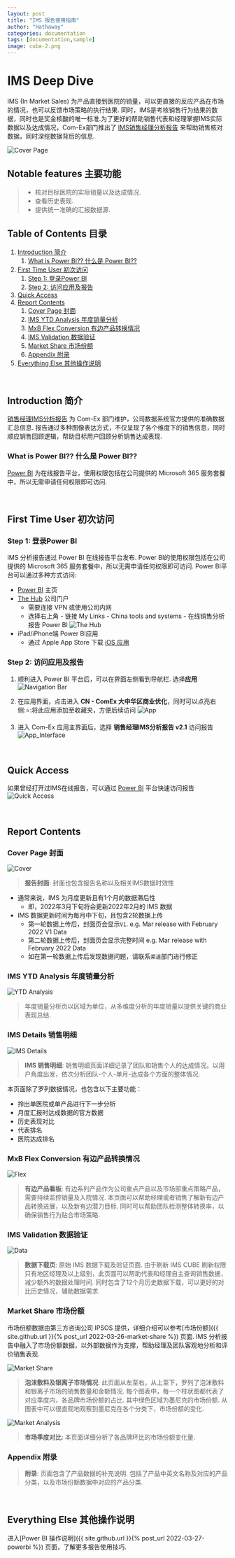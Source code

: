 ```yaml
---
layout: post
title: "IMS 报告使用指南"
author: "Hathaway"
categories: documentation
tags: [documentation,sample]
image: cuba-2.png
---
```


# IMS Deep Dive

IMS (In Market Sales) 为产品直接到医院的销量，可以更直接的反应产品在市场的情况，也可以反馈市场策略的执行结果. 同时，IMS是考核销售行为结果的数据，同时也是奖金核酸的唯一标准.为了更好的帮助销售代表和经理掌握IMS实际数据以及达成情况，Com-Ex部门推出了 [IMS销售经理分析报告](https://app.powerbi.com/Redirect?action=OpenReport&appId=ce37b19a-4f71-47f2-ab32-1a725e3f3505&reportObjectId=24608c01-62bc-466f-bc6d-3af32ea833ed&ctid=4d3f6608-ec8c-4b1f-9484-274a4b699efb) 来帮助销售核对数据，同时深挖数据背后的信息.

![Cover Page](assets/img/cover.png)

## Notable features 主要功能

> * 核对目标医院的实际销量以及达成情况.
> * 查看历史表现.
> * 提供统一准确的汇报数据源.

## Table of Contents 目录

1. [Introduction 简介](#introduction)
   1. [What is Power BI?? 什么是 Power BI??](#what-is-powerbi)
2. [First Time User 初次访问](#first-time-user)
   1. [Step 1: 登录Power BI](#step-1)
   2. [Step 2: 访问应用及报告](#step-2)
3. [Quick Access](#quick-access)
4. [Report Contents](#report-contents)
   1. [Cover Page 封面](#cover-page)
   2. [IMS YTD Analysis 年度销量分析](#ytd-analysis)
   3. [MxB Flex Conversion 有边产品转换情况](#flex-conversion)
   4. [IMS Validation 数据验证](#data-validation)
   5. [Market Share 市场份额](#market-share)
   6. [Appendix 附录](#appendix)
5. [Everything Else 其他操作说明](#everything-else)

<br>

## Introduction 简介

[销售经理IMS分析报告](https://app.powerbi.com/Redirect?action=OpenReport&appId=ce37b19a-4f71-47f2-ab32-1a725e3f3505&reportObjectId=24608c01-62bc-466f-bc6d-3af32ea833ed&ctid=4d3f6608-ec8c-4b1f-9484-274a4b699efb) 为 Com-Ex 部门维护，公司数据系统官方提供的准确数据汇总信息. 报告通过多种图像表达方式，不仅呈现了各个维度下的销售信息，同时顺应销售回顾逻辑，帮助目标用户回顾分析销售达成表现.

### What is Power BI?? 什么是 Power BI??

[Power BI](https://app.powerbi.com/home) 为在线报告平台，使用权限包括在公司提供的 Microsoft 365 服务套餐中，所以无需申请任何权限即可访问.

<br>

## First Time User 初次访问

### Step 1: 登录Power BI

IMS 分析报告通过 Power BI 在线报告平台发布. Power BI的使用权限包括在公司提供的 Microsoft 365 服务套餐中，所以无需申请任何权限即可访问. Power BI平台可以通过多种方式访问:
- [Power BI](https://app.powerbi.com/home) 主页
- [The Hub](https://molnlycke.omniacloud.net/start) 公司门户
  - 需要连接 VPN 或使用公司内网
  - 选择右上角 - 链接 My Links - China tools and systems - 在线销售分析报告 Power BI
    ![The Hub](assets/img/hub_login.gif)
- iPad/iPhone端 Power BI应用
  - 通过 Apple App Store 下载 [iOS 应用](https://molnlycke.omniacloud.net/start)

### Step 2: 访问应用及报告

1. 顺利进入 Power BI 平台后，可以在界面左侧看到导航栏. 选择**应用**
   ![Navigation Bar](assets/img/navi.png)

2. 在应用界面，点击进入 **CN - ComEx 大中华区商业优化**，同时可以点亮右侧::star::将此应用添加至收藏夹，方便后续访问
   ![App](assets/img/app.png)

3. 进入 Com-Ex 应用主界面后，选择 **销售经理IMS分析报告 v2.1** 访问报告
   ![App_Interface](assets/img/app_interface.png)

<br>

## Quick Access

如果曾经打开过IMS在线报告，可以通过 [Power BI](https://app.powerbi.com/home) 平台快速访问报告
![Quick Access](assets/img/quick_access.gif)

<br>

## Report Contents

### Cover Page 封面

![Cover](assets/img/cover.png)

> **报告封面**: 封面也包含报告名称以及相关IMS数据时效性

- 通常来说，IMS 为月度更新且有1个月的数据滞后性
   - 即，2022年3月下旬将会更新2022年2月的 IMS 数据
- IMS 数据更新时间为每月中下旬，且包含2轮数据上传
   - 第一轮数据上传后，封面页会显示`V1`. e.g. Mar release with February 2022 V1 Data
   - 第二轮数据上传后，封面页会显示完整时间 e.g. Mar release with February 2022 Data
   - 如在第一轮数据上传后发现数据问题，请联系`渠道`部门进行修正

### IMS YTD Analysis 年度销量分析

![YTD Analysis](assets/img/ytd.png)

> 年度销量分析页以区域为单位，从多维度分析的年度销量以提供关键的商业表现总结. 

### IMS Details 销售明细

![IMS Details](assets/img/ims_details.png)

> **IMS 销售明细**: 销售明细页面详细记录了团队和销售个人的达成情况。以用户角度出发，依次分析团队-个人-单月-达成各个方面的整体情况. 

本页面除了罗列数据情况，也包含以下主要功能：
- 拎出单医院或单产品进行下一步分析
- 月度汇报时达成数据的官方数据
- 历史表现对比
- 代表排名
- 医院达成排名

### MxB Flex Conversion 有边产品转换情况

![Flex](assets/img/flex.png)

> **有边产品看板**: 有边系列产品作为公司重点产品以及市场部重点策略产品，需要持续监控销量及入院情况. 本页面可以帮助经理或者销售了解新有边产品转换进展，以及新有边潜力目标. 同时可以帮助团队检测整体转换率，以确保销售行为贴合市场策略.

### IMS Validation 数据验证

![Data](assets/img/data.png)

> **数据下载页**: 原始 IMS 数据下载及验证页面. 由于刷新 IMS CUBE 刷新权限只有地区经理及以上级别，此页面可以帮助代表和经理自主查询销售数据，减少额外的数据处理时间. 同时包含了12个月历史数据下载，可以更好的对比历史情况，辅助数据需求.


### Market Share 市场份额

市场份额数据由第三方咨询公司 IPSOS 提供，详细介绍可以参考[市场份额]({{ site.github.url }}{% post_url 2022-03-26-market-share %}) 页面. IMS 分析报告中融入了市场份额数据，以外部数据作为支撑，帮助经理及团队客观地分析和评价销售表现.

![Market Share](assets/img/market.png)

> **泡沫敷料及银离子市场情况**: 此页面从左至右，从上至下，罗列了泡沫敷料和银离子市场的销售数量和金额情况. 每个图表中，每一个柱状图都代表了对应季度内，各品牌市场份额的占比. 其中绿色区域为墨尼克的市场份额. 从图表中可以很直观地观察到墨尼克在各个分类下，市场份额的变化.

![Market Analysis](assets/img/market_analysis.png)

> **市场季度对比**: 本页面详细分析了各品牌环比的市场份额变化量.

### Appendix 附录

> **附录**: 页面包含了产品数据的补充说明. 包括了产品中英文名称及对应的产品分类，以及市场份额数据中对应的产品分类.

<br>

## Everything Else 其他操作说明

进入[Power BI 操作说明]({{ site.github.url }}{% post_url 2022-03-27-powerbi %}) 页面，了解更多报告使用技巧.
